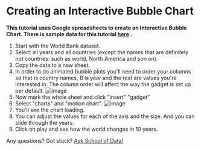 Creating an Interactive Bubble Chart
====================================

**This tutorial uses Google spreadsheets to create an Interactive Bubble Chart. There is sample data for this tutorial [here](http://dump.tentacleriot.eu/wb-gdp-health-life.csv) .**

1. Start with the World Bank dataset.
2. Select all years and all countries (except the names that are definitely not countries: such as world, North America and son on).
3. Copy the data to a new sheet.
4. In order to do animated bubble plots you'll need to order your columns so that is country names, B is year and the rest are values you're interested in. The column order will affect the way the gadget is set up per default.
![image](http://farm9.staticflickr.com/8453/7982243972_2913843fa7_o.png)
5. Now mark the whole sheet and click "insert" "gadget"
6. Select "charts" and "motion chart".
![image](http://farm9.staticflickr.com/8463/8112394477_f78ca0eecf_o.png)
7. You'll see the chart loading.
8. You can adjust the values for each of the axis and the size. And you can slide through the years.
9. Click on play and see how the world changes in 10 years.

<div class="alert alert-info">Any questions? Got stuck? <a class="btn btn-large btn-info" href="http://ask.schoolofdata.org">Ask School of Data!</a></div>


